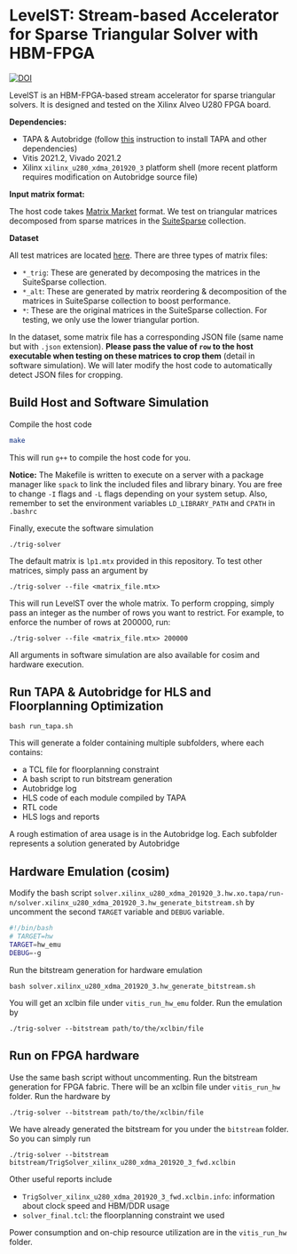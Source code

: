 # LevelST: Stream-based Accelerator for Sparse Triangular Solver with HBM-FPGA

[![DOI](https://zenodo.org/badge/DOI/10.5281/zenodo.10463345.svg)](https://doi.org/10.5281/zenodo.10463345)

LevelST is an HBM-FPGA-based stream accelerator for sparse triangular solvers. It is designed and tested on the Xilinx Alveo U280 FPGA board.

**Dependencies:**

- TAPA & Autobridge (follow [this](https://tapa.readthedocs.io/en/release/installation.html) instruction to install TAPA and other dependencies)
- Vitis 2021.2, Vivado 2021.2
- Xilinx `xilinx_u280_xdma_201920_3` platform shell (more recent platform requires modification on Autobridge source file)

**Input matrix format:**

The host code takes [Matrix Market](https://math.nist.gov/MatrixMarket/formats.html) format. We test on triangular matrices decomposed from sparse matrices in the [SuiteSparse](https://sparse.tamu.edu) collection. 

**Dataset**

All test matrices are located [here](https://doi.org/10.5281/zenodo.10420254). There are three types of matrix files:
- `*_trig`: These are generated by decomposing the matrices in the SuiteSparse collection.
- `*_alt`: These are generated by matrix reordering & decomposition of the matrices in SuiteSparse collection to boost performance.
- `*`: These are the original matrices in the SuiteSparse collection. For testing, we only use the lower triangular portion.

In the dataset, some matrix file has a corresponding JSON file (same name but with `.json` extension). **Please pass the value of `row` to the host executable when testing on these matrices to crop them** (detail in software simulation). We will later modify the host code to automatically detect JSON files for cropping.

## Build Host and Software Simulation

Compile the host code

```bash
make
```
This will run `g++` to compile the host code for you.

**Notice:** The Makefile is written to execute on a server with a package manager like `spack` to link the included files and library binary. You are free to change `-I` flags and `-L` flags depending on your system setup. Also, remember to set the environment variables `LD_LIBRARY_PATH` and `CPATH` in `.bashrc`

Finally, execute the software simulation
```
./trig-solver
```
The default matrix is `lp1.mtx` provided in this repository. To test other matrices, simply pass an argument by
```
./trig-solver --file <matrix_file.mtx>
```
This will run LevelST over the whole matrix. To perform cropping, simply pass an integer as the number of rows you want to restrict. For example, to enforce the number of rows at 200000, run:
```
./trig-solver --file <matrix_file.mtx> 200000
```
All arguments in software simulation are also available for cosim and hardware execution.

## Run TAPA & Autobridge for HLS and Floorplanning Optimization

```
bash run_tapa.sh
```

This will generate a folder containing multiple subfolders, where each contains:

- a TCL file for floorplanning constraint
- A bash script to run bitstream generation
- Autobridge log
- HLS code of each module compiled by TAPA
- RTL code
- HLS logs and reports

A rough estimation of area usage is in the Autobridge log. Each subfolder represents a solution generated by Autobridge

## Hardware Emulation (cosim)

Modify the bash script `solver.xilinx_u280_xdma_201920_3.hw.xo.tapa/run-n/solver.xilinx_u280_xdma_201920_3.hw_generate_bitstream.sh` by uncomment the second `TARGET` variable and `DEBUG` variable.

```bash
#!/bin/bash
# TARGET=hw
TARGET=hw_emu
DEBUG=-g
```

Run the bitstream generation for hardware emulation

```
bash solver.xilinx_u280_xdma_201920_3.hw_generate_bitstream.sh
```
You will get an xclbin file under `vitis_run_hw_emu` folder. Run the emulation by

```
./trig-solver --bitstream path/to/the/xclbin/file
```

## Run on FPGA hardware
Use the same bash script without uncommenting. Run the bitstream generation for FPGA fabric. There will be an xclbin file under `vitis_run_hw` folder. Run the hardware by
```
./trig-solver --bitstream path/to/the/xclbin/file
```

We have already generated the bitstream for you under the `bitstream` folder. So you can simply run
```
./trig-solver --bitstream bitstream/TrigSolver_xilinx_u280_xdma_201920_3_fwd.xclbin
```

Other useful reports include

- `TrigSolver_xilinx_u280_xdma_201920_3_fwd.xclbin.info`: information about clock speed and HBM/DDR usage
- `solver_final.tcl`: the floorplanning constraint we used

Power consumption and on-chip resource utilization are in the `vitis_run_hw` folder.
